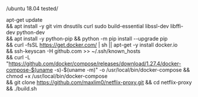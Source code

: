 /ubuntu 18.04 tested/

apt-get update \
  && apt install -y git vim dnsutils curl sudo build-essential libssl-dev libffi-dev python-dev \
  && apt install -y python-pip && python -m pip install --upgrade pip \
  && curl -fsSL https://get.docker.com/ | sh || apt-get -y install docker.io\
  && ssh-keyscan -H github.com >> ~/.ssh/known_hosts \
  && curl -L "https://github.com/docker/compose/releases/download/1.27.4/docker-compose-$(uname -s)-$(uname -m)" -o /usr/local/bin/docker-compose && chmod +x /usr/local/bin/docker-compose \
  && git clone https://github.com/maxlim0/netflix-proxy.git && cd netflix-proxy
  && ./build.sh